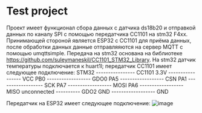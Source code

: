 # Test project
 Проект имеет функционал сбора данных с датчика ds18b20 и отправкой данных по каналу SPI с помощью передатчика CC1101 на stm32 F4xx. Принимающей стороной является ESP32 c СС1101 для приёма данных, после обработки данных данные отправляяются на сервер MQTT с помощью umqttsimple.
Передача на stm32 основана на библиотеке https://github.com/suleymaneskil/CC1101_STM32_Library.
На stm32 датчик температуры подключается к huart1l; 
передатчик CC1101 имеет следующее подключение:
STM32 ---------------- CC1101
3.3V ----------------- VCC
PB0 ------------------ GDO0
PA5 ------------------ CSN
PA1 ------------------ SCK
PA7 ------------------ MOSI
PA6 ------------------ MISO
unconnected ---------- GDO2
GND ------------------ GND

Передатчик на ESP32 имеет следующее подключение:
![image](https://github.com/user-attachments/assets/6d4822f8-78c2-44be-9a94-6978ff9f10d6)
